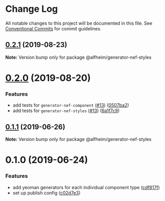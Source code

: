 # Change Log

All notable changes to this project will be documented in this file.
See [Conventional Commits](https://conventionalcommits.org) for commit guidelines.

## [0.2.1](https://github.com/Nasdaq/alfheim/compare/@alfheim/generator-nef-styles@0.2.0...@alfheim/generator-nef-styles@0.2.1) (2019-08-23)

**Note:** Version bump only for package @alfheim/generator-nef-styles





# [0.2.0](https://github.com/Nasdaq/alfheim/compare/@alfheim/generator-nef-styles@0.1.1...@alfheim/generator-nef-styles@0.2.0) (2019-08-20)


### Features

* add tests for `generator-nef-component` ([#13](https://github.com/Nasdaq/alfheim/issues/13)) ([0507ba2](https://github.com/Nasdaq/alfheim/commit/0507ba2))
* add tests for `generator-nef-styles` ([#13](https://github.com/Nasdaq/alfheim/issues/13)) ([6a1f7c9](https://github.com/Nasdaq/alfheim/commit/6a1f7c9))





## [0.1.1](https://github.com/Nasdaq/alfheim/compare/@alfheim/generator-nef-styles@0.1.0...@alfheim/generator-nef-styles@0.1.1) (2019-06-26)

**Note:** Version bump only for package @alfheim/generator-nef-styles





# 0.1.0 (2019-06-24)


### Features

* add yeoman generators for each individual component type ([cdf817f](https://github.com/Nasdaq/alfheim/commit/cdf817f))
* set up publish config ([c02d7e3](https://github.com/Nasdaq/alfheim/commit/c02d7e3))
